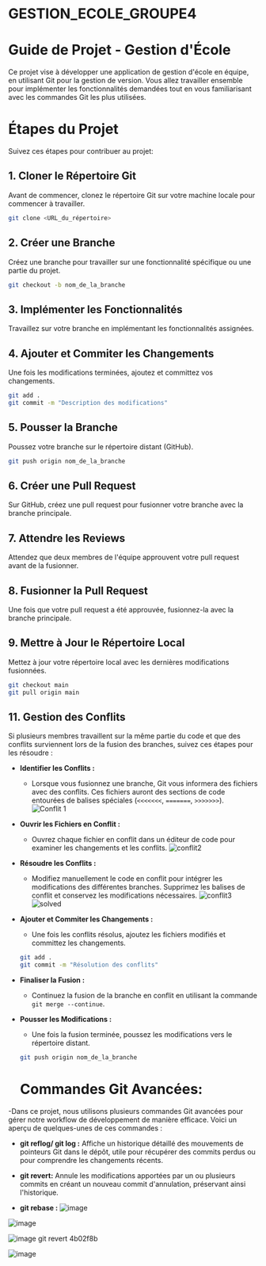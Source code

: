 # GESTION_ECOLE_GROUPE4

# Guide de Projet - Gestion d'École
Ce projet vise à développer une application de gestion d'école en équipe, en utilisant Git pour la gestion de version. Vous allez travailler ensemble pour implémenter les fonctionnalités demandées tout en vous familiarisant avec les commandes Git les plus utilisées.

# Étapes du Projet
Suivez ces étapes pour contribuer au projet:

## 1. Cloner le Répertoire Git
Avant de commencer, clonez le répertoire Git sur votre machine locale pour commencer à travailler.

```bash
git clone <URL_du_répertoire>
```

## 2. Créer une Branche
Créez une branche pour travailler sur une fonctionnalité spécifique ou une partie du projet.

```bash
git checkout -b nom_de_la_branche
```

## 3. Implémenter les Fonctionnalités
Travaillez sur votre branche en implémentant les fonctionnalités assignées.

## 4. Ajouter et Commiter les Changements
Une fois les modifications terminées, ajoutez et committez vos changements.

```bash
git add .
git commit -m "Description des modifications"
```

## 5. Pousser la Branche
Poussez votre branche sur le répertoire distant (GitHub).

```bash
git push origin nom_de_la_branche
```

## 6. Créer une Pull Request
Sur GitHub, créez une pull request pour fusionner votre branche avec la branche principale.

## 7. Attendre les Reviews
Attendez que deux membres de l'équipe approuvent votre pull request avant de la fusionner.

## 8. Fusionner la Pull Request
Une fois que votre pull request a été approuvée, fusionnez-la avec la branche principale.

## 9. Mettre à Jour le Répertoire Local
Mettez à jour votre répertoire local avec les dernières modifications fusionnées.

```bash
git checkout main
git pull origin main
```

## 11. Gestion des Conflits
Si plusieurs membres travaillent sur la même partie du code et que des conflits surviennent lors de la fusion des branches, suivez ces étapes pour les résoudre :

- **Identifier les Conflits :**
  - Lorsque vous fusionnez une branche, Git vous informera des fichiers avec des conflits. Ces fichiers auront des sections de code entourées de balises spéciales (`<<<<<<<`, `=======`, `>>>>>>>`).
![Conflit 1](https://github.com/SanaBenHammouda/GESTION_ECOLE_GROUPE4/assets/133594690/5859934f-521e-42e1-8dcb-b8a4da653040)

- **Ouvrir les Fichiers en Conflit :**
  - Ouvrez chaque fichier en conflit dans un éditeur de code pour examiner les changements et les conflits.
![conflit2](https://github.com/SanaBenHammouda/GESTION_ECOLE_GROUPE4/assets/133594690/36c4241f-59e0-40ef-bd71-66c99b996385)

- **Résoudre les Conflits :**
  - Modifiez manuellement le code en conflit pour intégrer les modifications des différentes branches. Supprimez les balises de conflit et conservez les modifications nécessaires.
    ![conflit3](https://github.com/SanaBenHammouda/GESTION_ECOLE_GROUPE4/assets/133594690/01b01337-587d-4014-927f-94c008795864)
    ![solved](https://github.com/SanaBenHammouda/GESTION_ECOLE_GROUPE4/assets/133594690/22840a4a-2261-4bd2-b74c-d949f1e08233)

- **Ajouter et Commiter les Changements :**
  - Une fois les conflits résolus, ajoutez les fichiers modifiés et committez les changements.
  ```bash
  git add .
  git commit -m "Résolution des conflits"
  ```
- **Finaliser la Fusion :**
  - Continuez la fusion de la branche en conflit en utilisant la commande `git merge --continue`.
- **Pousser les Modifications :**
  - Une fois la fusion terminée, poussez les modifications vers le répertoire distant.
  ```bash
  git push origin nom_de_la_branche
  ```


  # Commandes Git Avancées:
-Dans ce projet, nous utilisons plusieurs commandes Git avancées pour gérer notre workflow de développement de manière efficace. Voici un aperçu de quelques-unes de ces commandes :


- **git reflog/ git log :** Affiche un historique détaillé des mouvements de pointeurs Git dans le dépôt, utile pour récupérer des commits perdus ou pour comprendre les changements récents.

- **git revert:** Annule les modifications apportées par un ou plusieurs commits en créant un nouveau commit d'annulation, préservant ainsi l'historique.
- **git rebase :** 
![image](https://github.com/SanaBenHammouda/GESTION_ECOLE_GROUPE4/assets/133594690/5293e01d-41c8-4906-a73d-889bc83fa610)


![image](https://github.com/SanaBenHammouda/GESTION_ECOLE_GROUPE4/assets/133594690/c879e24c-68e1-4267-a994-4777b303cc16)


![image](https://github.com/SanaBenHammouda/GESTION_ECOLE_GROUPE4/assets/133594690/f9caba43-a091-424f-9a4e-bb4b64cef2bb)
git revert 4b02f8b

![image](https://github.com/SanaBenHammouda/GESTION_ECOLE_GROUPE4/assets/133594690/36396a7f-8e7c-4af7-9245-326931c17faf)
